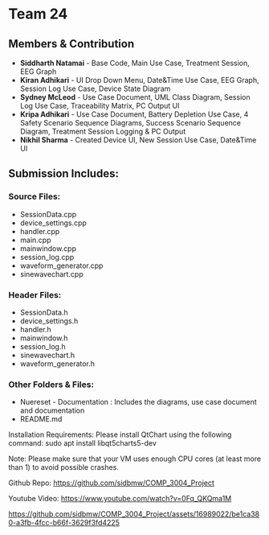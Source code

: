 # Team 24

## Members & Contribution 

- **Siddharth Natamai** - Base Code, Main Use Case, Treatment Session, EEG Graph
- **Kiran Adhikari** - UI Drop Down Menu, Date&Time Use Case, EEG Graph, Session Log Use Case, Device State Diagram
- **Sydney McLeod** - Use Case Document, UML Class Diagram, Session Log Use Case, Traceability Matrix, PC Output UI
- **Kripa Adhikari** - Use Case Document, Battery Depletion Use Case, 4 Safety Scenario Sequence Diagrams, Success Scenario Sequence Diagram, Treatment Session Logging & PC Output
- **Nikhil Sharma** - Created Device UI, New Session Use Case, Date&Time UI  

## Submission Includes:

### Source Files:
	
- SessionData.cpp
- device_settings.cpp
- handler.cpp
- main.cpp
- mainwindow.cpp
- session_log.cpp
- waveform_generator.cpp
- sinewavechart.cpp

### Header Files: 
	
- SessionData.h
- device_settings.h
- handler.h
- mainwindow.h
- session_log.h
- sinewavechart.h
- waveform_generator.h

### Other Folders & Files:

- Nuereset - Documentation : Includes the diagrams, use case document and documentation 
- README.md

Installation Requirements:
	Please install QtChart using the following command:
														sudo apt install libqt5charts5-dev

Note: Please make sure that your VM uses enough CPU cores (at least more than 1) to avoid possible crashes.

Github Repo: https://github.com/sidbmw/COMP_3004_Project

Youtube Video: https://www.youtube.com/watch?v=0Fq_QKQma1M

https://github.com/sidbmw/COMP_3004_Project/assets/16989022/be1ca380-a3fb-4fcc-b66f-3629f3fd4225

